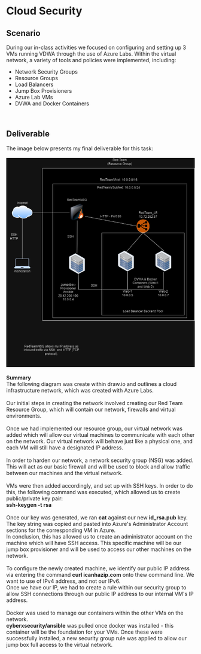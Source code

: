 # Cloud Security

<h2>Scenario</h2>
During our in-class activities we focused on configuring and setting up 3 VMs running VDWA through the use of Azure Labs. Within the virtual network, a variety of tools and policies were implemented, including:
<ul>
  <li>Network Security Groups</li>
  <li>Resource Groups</li>
  <li>Load Balancers</li>
  <li>Jump Box Provisioners</li>
  <li>Azure Lab VMs</li>
  <li>DVWA and Docker Containers</li>
</ul>
<br>
<h2>Deliverable</h2>
The image below presents my final deliverable for this task:
<br>
<br>
<img src="https://github.com/bailey-curtis/Cloud-Security/blob/main/Cloud%20Security%20Deliverable.png">
<br>
<br>
<b>Summary</b>
<br>
The following diagram was create within draw.io and outlines a cloud infrastructure network, which was created with Azure Labs.
<br>
<br>
Our initial steps in creating the network involved creating our Red Team Resource Group, which will contain our network, firewalls and virtual environments.
<br>
<br>
Once we had implemented our resource group, our virtual network was added which will allow our virtual machines to communicate with each other on the network. Our virtual network will behave just like a physical one, and each VM will still have a designated IP address.
<br>
<br>
In order to harden our network, a network security group (NSG) was added. This will act as our basic firewall and will be used to block and allow traffic between our machines and the virtual network.
<br>
<br>
VMs were then added accordingly, and set up with SSH keys. In order to do this, the following command was executed, which allowed us to create public/private key pair:
<br>
<b>ssh-keygen -t rsa</b>
<br>
<br>
Once our key was generated, we ran <b>cat</b> against our new <b>id_rsa.pub</b> key. <br>
The key string was copied and pasted into Azure's Administrator Account sections for the corresponding VM in Azure.
<br>
In conclusion, this has allowed us to create an administrator account on the machine which will have SSH access. This specific machine will be our jump box provisioner and will be used to access our other machines on the network.
<br>
<br>
To configure the newly created machine, we identify our public IP address via entering the command <b>curl icanhazip.com</b> onto thew command line. We want to use of IPv4 address, and not our IPv6.
<br>
Once we have our IP, we had to create a rule within our security group to allow SSH connections through our public IP address to our internal VM's IP address.
<br>
<br>
Docker was used to manage our containers within the other VMs on the network.
<br>
<b>cyberxsecurity/ansible</b> was pulled once docker was installed - this container will be the foundation for your VMs. Once these were successfully installed, a new security group rule was applied to allow our jump box full access to the virtual network.
<br>
<br>





